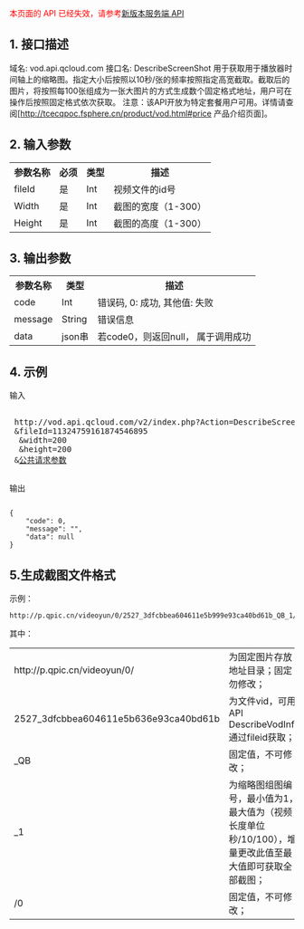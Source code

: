 <font color=RED>本页面的 API 已经失效，请参考</font>[新版本服务端 API](/document/product/266/7788)

## 1. 接口描述

域名: vod.api.qcloud.com
接口名: DescribeScreenShot
用于获取用于播放器时间轴上的缩略图。指定大小后按照以10秒/张的频率按照指定高宽截取。截取后的图片，将按照每100张组成为一张大图片的方式生成数个固定格式地址，用户可在操作后按照固定格式依次获取。
注意：该API开放为特定套餐用户可用。详情请查阅[http://tcecqpoc.fsphere.cn/product/vod.html#price 产品介绍页面]。


## 2. 输入参数

<table class="t"><tbody><tr>
<th><b>参数名称</b></th>
<th><b>必须</b></th>
<th><b>类型</b></th>
<th><b>描述</b></th>
<tr>
<td> fileId
<td> 是
<td> Int
<td> 视频文件的id号
<tr>
<td> Width
<td> 是
<td> Int
<td> 截图的宽度（1-300）
<tr>
<td> Height
<td> 是
<td> Int
<td> 截图的高度（1-300）
</tbody></table>



## 3. 输出参数

<table class="t"><tbody><tr>
<th><b>参数名称</b></th>
<th><b>类型</b></th>
<th><b>描述</b></th>
<tr>
<td> code
<td> Int
<td> 错误码, 0: 成功, 其他值: 失败
<tr>
<td> message
<td> String
<td> 错误信息
<tr>
<td> data
<td> json串
<td> 若code0，则返回null， 属于调用成功
</tbody></table>



## 4. 示例

输入
<pre>
 
 http://vod.api.qcloud.com/v2/index.php?Action=DescribeScreenShot  
 &fileId=11324759161874546895
  &width=200
  &height=200
 &<a href="http://tcecqpoc.fsphere.cn/doc/api/229/6976">公共请求参数</a>

</pre>
输出
```
 
{
    "code": 0,
    "message": "",
    "data": null
}

```

## 5.生成截图文件格式
示例：
```
http://p.qpic.cn/videoyun/0/2527_3dfcbbea604611e5b999e93ca40bd61b_QB_1/0
```
其中：

<table class="t"><tbody>
<tr>
<td> http://p.qpic.cn/videoyun/0/		
<td> 为固定图片存放地址目录；固定勿修改；
<tr>
<td> 2527_3dfcbbea604611e5b636e93ca40bd61b
<td> 为文件vid，可用API DescribeVodInfo通过fileid获取；
<tr>
<td> _QB
<td> 固定值，不可修改；
<tr>
<td> _1	    
<td>  为缩略图组图编号，最小值为1，最大值为（视频长度单位秒/10/100），增量更改此值至最大值即可获取全部截图；
<tr>
<td> /0	
<td>固定值，不可修改；
</tbody></table> 



